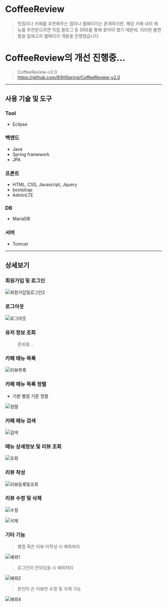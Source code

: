 # CoffeeReview
> 맛집이나 카페를 추천해주는 앱이나 웹페이지는 존재하지만, 해당 카페 내의 메뉴를 추천받으려면 직접 블로그 등 SNS를 통해 찾아야 했기 때문에, 이러한 불편함을 없애고자 웹페이지 개발을 진행했습니다.

# CoffeeReview의 개선 진행중...
> CoffeeReview-v2.0 <br>
> https://github.com/93HSpring/CoffeeReview-v2.0

******************************

## 사용 기술 및 도구
### Tool
- Eclipse

### 백엔드
- Java
- Spring framework
- JPA

### 프론트
- HTML, CSS, Javascript, Jquery
- bootstrap
- AdminLTE

### DB
- MariaDB

### 서버
- Tomcat

******************************

## 상세보기

### 회원가입 및 로그인

![회원가입및로그인2](https://user-images.githubusercontent.com/52192543/97366108-19d90900-18ea-11eb-8391-5296f94c96b4.gif)


### 로그아웃

![로그아웃](https://user-images.githubusercontent.com/52192543/97363358-ce246080-18e5-11eb-8aae-e007da3ea5ef.gif)


### 유저 정보 조회

> 준비중...


### 카페 메뉴 목록

![리뷰목록](https://user-images.githubusercontent.com/52192543/97363408-e0060380-18e5-11eb-9479-903382a7e5d0.gif)


### 카페 메뉴 목록 정렬
- 기본 별점 기준 정렬

![정렬](https://user-images.githubusercontent.com/52192543/97364337-3d4e8480-18e7-11eb-8149-5b65e33250a7.gif)


### 카페 메뉴 검색

![검색](https://user-images.githubusercontent.com/52192543/97363283-b056fb80-18e5-11eb-9a35-84ae9909005b.gif)


### 메뉴 상세정보 및 리뷰 조회

![조회](https://user-images.githubusercontent.com/52192543/97363495-05930d00-18e6-11eb-9c7d-f4b757b28988.gif)


### 리뷰 작성

![리뷰등록및조회](https://user-images.githubusercontent.com/52192543/97363536-15125600-18e6-11eb-9262-ccc3d852ce4c.gif)


### 리뷰 수정 및 삭제

![수정](https://user-images.githubusercontent.com/52192543/97363586-265b6280-18e6-11eb-9975-498a03156f79.gif)

![삭제](https://user-images.githubusercontent.com/52192543/97363589-28252600-18e6-11eb-80d1-009e70555b5d.gif)


### 기타 기능

> 별점 혹은 리뷰 미작성 시 예외처리

![예외1](https://user-images.githubusercontent.com/52192543/97363673-4a1ea880-18e6-11eb-899b-a8892be59b07.gif)

> 로그인이 안되있을 시 예외처리

![예외2](https://user-images.githubusercontent.com/52192543/97363751-628ec300-18e6-11eb-97d7-8790d7edf7ef.gif)

> 본인이 쓴 리뷰만 수정 및 삭제 가능

![예외4](https://user-images.githubusercontent.com/52192543/97364978-3d02b900-18e8-11eb-82df-ffb087c72cd6.gif)


